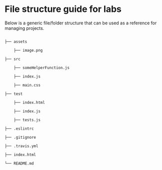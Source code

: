 # File structure guide for labs

Below is a generic file/folder structure that can be used as a reference for managing projects.

```

├── assets

    ├── image.png

├── src

    ├── someHelperFunction.js

    ├── index.js

    ├── main.css

├── test

    ├── index.html

    ├── index.js

    ├── tests.js

├── .eslintrc

├── .gitignore

├── .travis.yml

├── index.html

└── README.md

```